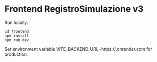 # Frontend RegistroSimulazione v3

Run locally:

```
cd frontend
npm install
npm run dev
```

Set environment variable VITE_BACKEND_URL=https://<tuo-backend>.onrender.com for production.
